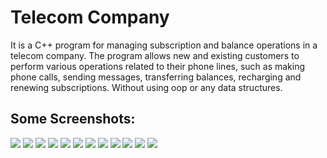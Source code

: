 # Telecom Company
It is a C++ program for managing subscription and balance operations in a telecom company. The program allows new and existing customers to perform various operations related to their phone lines, such as making phone calls, sending messages, transferring balances, recharging and renewing subscriptions. Without using oop or any data structures.

## Some Screenshots:

<div>
  <img src = "https://github.com/Fares3993/Telecom-Company/assets/84674642/93a639b8-254b-4fca-9e59-2b0bb1f3bbc2" >
  <img src = "https://github.com/Fares3993/Telecom-Company/assets/84674642/7e0f71c3-c20f-432a-b5b8-3c53586ce6c9" >
  <img src = "https://github.com/Fares3993/Telecom-Company/assets/84674642/92e14b2a-3a56-44ad-9a75-823b4a72d44a" >
  <img src = "https://github.com/Fares3993/Telecom-Company/assets/84674642/4d336005-5c76-4434-b979-e6aec3e81263" >
  <img src = "https://github.com/Fares3993/Telecom-Company/assets/84674642/19d24b33-e3e0-4c83-a970-ea80929fe791" >
  <img src = "https://github.com/Fares3993/Telecom-Company/assets/84674642/8afdb8c3-59a0-4b73-bd38-f0f248852972" >
  <img src = "https://github.com/Fares3993/Telecom-Company/assets/84674642/ef08120f-9cce-4f7f-a162-400a28b7b2fc" >
  <img src = "https://github.com/Fares3993/Telecom-Company/assets/84674642/c3db9d88-8141-47cd-93ee-1c7d6d447c85" >
  <img src = "https://github.com/Fares3993/Telecom-Company/assets/84674642/5e02856a-a8f5-4c3e-9f57-c73c323044f4" >
  <img src = "https://github.com/Fares3993/Telecom-Company/assets/84674642/22b41abf-3467-4885-bcb1-e9a6b5fcc677" >
  <img src = "https://github.com/Fares3993/Telecom-Company/assets/84674642/e829b3f3-7b58-40c3-b158-87758977a1d0" >
  <img src = "https://github.com/Fares3993/Telecom-Company/assets/84674642/1f6d337d-fd31-4486-b065-c5721797913e" >
</div>
